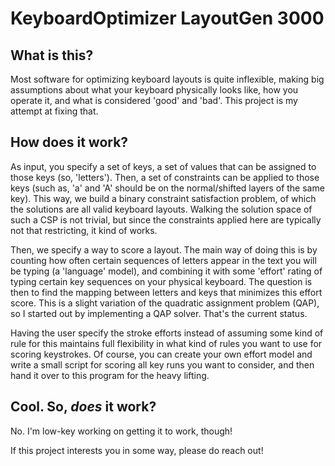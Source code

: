 KeyboardOptimizer LayoutGen 3000
================================

What is this?
-------------

Most software for optimizing keyboard layouts is quite inflexible, making
big assumptions about what your keyboard physically looks like, how you operate
it, and what is considered 'good' and 'bad'. This project is my attempt at
fixing that.


How does it work?
-----------------

As input, you specify a set of keys, a set of values that can be assigned to
those keys (so, 'letters'). Then, a set of constraints can be applied to those
keys (such as, 'a' and 'A' should be on the normal/shifted layers of the same
key). This way, we build a binary constraint satisfaction problem, of which the
solutions are all valid keyboard layouts.
Walking the solution space of such a CSP is not trivial, but since the
constraints applied here are typically not that restricting, it kind of works.

Then, we specify a way to score a layout. The main way of doing this is by
counting how often certain sequences of letters appear in the text you will be
typing (a 'language' model), and combining it with some 'effort' rating of
typing certain key sequences on your physical keyboard. The question is then to
find the mapping between letters and keys that minimizes this effort score.
This is a slight variation of the quadratic assignment problem (QAP),
so I started out by implementing a QAP solver. That's the current status.

Having the user specify the stroke efforts instead of assuming some kind of
rule for this maintains full flexibility in what kind of rules you want to use
for scoring keystrokes. Of course, you can create your own effort model and
write a small script for scoring all key runs you want to consider, and then
hand it over to this program for the heavy lifting.

Cool. So, _does_ it work?
---------------------

No. I'm low-key working on getting it to work, though!

If this project interests you in some way, please do reach out!
